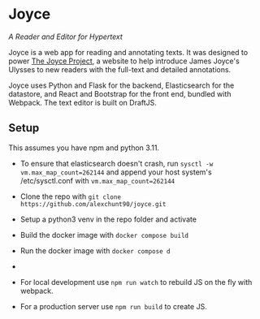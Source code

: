 # Joyce
_A Reader and Editor for Hypertext_

Joyce is a web app for reading and annotating texts. It was designed to power [The Joyce Project](http://www.joyceproject.com/), a website to help introduce James Joyce's Ulysses to new readers with the full-text and detailed annotations.

Joyce uses Python and Flask for the backend, Elasticsearch for the datastore, and React and Bootstrap for the front end, bundled with Webpack. The text editor is built on DraftJS. 

## Setup

This assumes you have npm and python 3.11.

- To ensure that elasticsearch doesn't crash, run `sysctl -w vm.max_map_count=262144` and append your host system's /etc/sysctl.conf with `vm.max_map_count=262144`
- Clone the repo with `git clone https://github.com/alexchunt90/joyce.git`
- Setup a python3 venv in the repo folder and activate
- Build the docker image with `docker compose build`
- Run the docker image with `docker compose d`
- 


- For local development use `npm run watch` to rebuild JS on the fly with webpack.
- For a production server use `npm run build` to create JS. 




